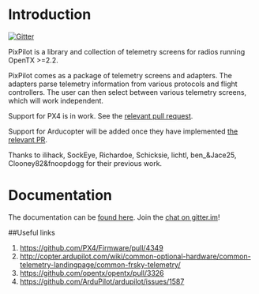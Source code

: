 # Introduction

[![Gitter](https://badges.gitter.im/thedevleon/PixPilot.svg)](https://gitter.im/thedevleon/PixPilot?utm_source=badge&utm_medium=badge&utm_campaign=pr-badge)

PixPilot is a library and collection of telemetry screens for radios running OpenTX >=2.2.

PixPilot comes as a package of telemetry screens and adapters.
The adapters parse telemetry information from various protocols and flight controllers.
The user can then select between various telemetry screens, which will work independent.

Support for PX4 is in work. See the [relevant pull request](https://github.com/PX4/Firmware/pull/4361).

Support for Arducopter will be added once they have implemented [the relevant PR](https://github.com/ArduPilot/ardupilot/issues/1587).

Thanks to ilihack, SockEye, Richardoe, Schicksie, lichtl, ben_&Jace25, Clooney82&fnoopdogg for their previous work.

# Documentation 

The documentation can be [found here](https://thedevleon.gitbooks.io/pixpilot/content/). 
Join the [chat on gitter.im](https://gitter.im/thedevleon/PixPilot)!


##Useful links
1. https://github.com/PX4/Firmware/pull/4349
2. http://copter.ardupilot.com/wiki/common-optional-hardware/common-telemetry-landingpage/common-frsky-telemetry/
3. https://github.com/opentx/opentx/pull/3326
4. https://github.com/ArduPilot/ardupilot/issues/1587
